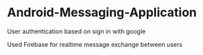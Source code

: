 # Android-Messaging-Application

User authentication based on sign in with google 

Used Firebase for realtime message exchange between users
